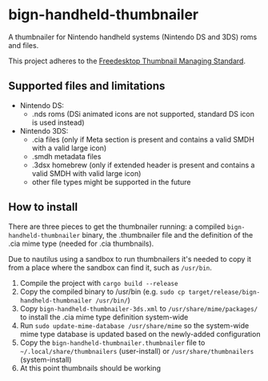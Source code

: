 # bign-handheld-thumbnailer

A thumbnailer for Nintendo handheld systems (Nintendo DS and 3DS) roms and files.

This project adheres to the [Freedesktop Thumbnail Managing Standard](https://specifications.freedesktop.org/thumbnail-spec/thumbnail-spec-latest.html).

## Supported files and limitations

* Nintendo DS:
  * .nds roms (DSi animated icons are not supported, standard DS icon is used instead)
* Nintendo 3DS:
  * .cia files (only if Meta section is present and contains a valid SMDH with a valid large icon)
  * .smdh metadata files
  * .3dsx homebrew (only if extended header is present and contains a valid SMDH with valid large icon)
  * other file types might be supported in the future

## How to install

There are three pieces to get the thumbnailer running: a compiled `bign-handheld-thumbnailer` binary, the .thumbnailer file and the definition of the .cia mime type (needed for .cia thumbnails).

Due to nautilus using a sandbox to run thumbnailers it's needed to copy it from a place where the sandbox can find it, such as `/usr/bin`.

1. Compile the project with `cargo build --release`
2. Copy the compiled binary to /usr/bin (e.g. `sudo cp target/release/bign-handheld-thumbnailer /usr/bin/`)
3. Copy `bign-handheld-thumbnailer-3ds.xml` to `/usr/share/mime/packages/` to install the .cia mime type definition system-wide
4. Run `sudo update-mime-database /usr/share/mime` so the system-wide mime type database is updated based on the newly-added configuration
5. Copy the `bign-handheld-thumbnailer.thumbnailer` file to `~/.local/share/thumbnailers` (user-install) or `/usr/share/thumbnailers` (system-install)
6. At this point thumbnails should be working
